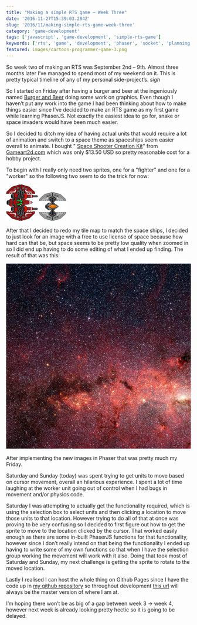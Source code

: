 ```yaml
---
title: "Making a simple RTS game – Week Three"
date: '2016-11-27T15:39:03.284Z'
slug: '2016/11/making-simple-rts-game-week-three'
category: 'game-development'
tags: ['javascript', 'game-development', 'simple-rts-game']
keywords: ['rts', 'game', 'development', 'phaser', 'socket', 'planning', 'project', 'hobby', 'series']
featured: images/cartoon-programmer-game-3.png
---
```

So week two of making an RTS was September 2nd – 9th. Almost three months later I’ve managed to spend most of my weekend on it. This is pretty typical timeline of any of my personal side-project’s. *sigh*

So I started on Friday after having a burger and beer at the ingeniously named [Burger and Beer](http://www.wearebeerandburger.com/) doing some work on graphics. Even though I haven’t put any work into the game I had been thinking about how to make things easier since I’ve decided to make an RTS game as my first game while learning PhaserJS. Not exactly the easiest idea to go for, snake or space invaders would have been much easier.
 
 So I decided to ditch my idea of having actual units that would require a lot of animation and switch to a space theme as spaceships seem easier overall to animate. I bought " [Space Shooter Creation Kit](http://www.gameart2d.com/space-shooter-creation-kit-3.html)" from [Gameart2d.com](http://www.gameart2d.com/) which was only $13.50 USD so pretty reasonable cost for a hobby project.

To begin with I really only need two sprites, one for a "fighter" and one for a "worker" so the following two seem to do the trick for now:

![Attacker Unit](images/fighter-fire.png)
![Worker Unit](images/worker.png)

After that I decided to redo my tile map to match the space ships, I decided to just look for an image with a free to use license of space because how hard can that be, but space seems to be pretty low quality when zoomed in so I did end up having to do some editing of what I ended up finding. The result of that was this:

![Map](images/elementalrts-map-preview.jpg)

After implementing the new images in Phaser that was pretty much my Friday.

Saturday and Sunday (today) was spent trying to get units to move based on cursor movement, overall an hilarious experience. I spent a lot of  time laughing at the worker unit going out of control when I had bugs in movement and/or physics code.

Saturday I was attempting to actually get the functionality required, which is using the selection box to select units and then clicking a location to move those units to that location. However trying to do all of that at once was proving to be very confusing so I decided to first figure out how to get the sprite to move to the location clicked by the cursor. That worked easily enough as there are some in-built PhaserJS functions for that functionality, however since I don’t really intend on that being the functionality I ended up having to write some of my own functions so that when I have the selection group working the movement will work with it also. Doing that took most of Saturday and Sunday, my next challenge is getting the sprite to rotate to the moved location.

Lastly I realised I can host the whole thing on Github Pages since I have the code up in [my github repository](https://github.com/Seanmcn/Elemental-RTS) so throughout development [this url](https://seanmcn.github.io/Elemental-RTS/) will always be the master version of where I am at.

I’m hoping there won’t be as big of a gap between week 3 -> week 4, however next week is already looking pretty hectic so it is going to be delayed.